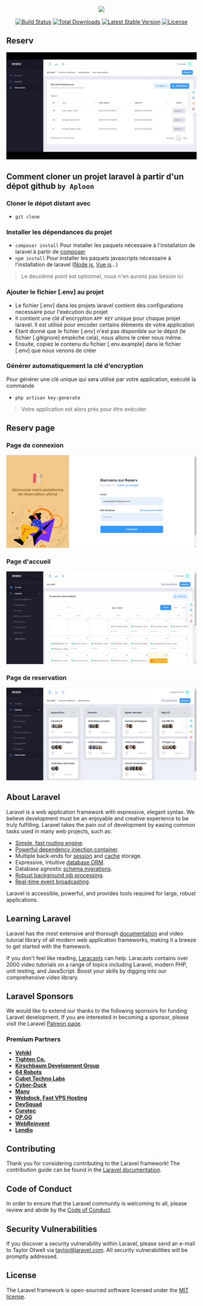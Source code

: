 <p align="center"><a href="https://laravel.com" target="_blank"><img src="https://raw.githubusercontent.com/laravel/art/master/logo-lockup/5%20SVG/2%20CMYK/1%20Full%20Color/laravel-logolockup-cmyk-red.svg" width="400"></a></p>

<p align="center">
<a href="https://travis-ci.org/laravel/framework"><img src="https://travis-ci.org/laravel/framework.svg" alt="Build Status"></a>
<a href="https://packagist.org/packages/laravel/framework"><img src="https://img.shields.io/packagist/dt/laravel/framework" alt="Total Downloads"></a>
<a href="https://packagist.org/packages/laravel/framework"><img src="https://img.shields.io/packagist/v/laravel/framework" alt="Latest Stable Version"></a>
<a href="https://packagist.org/packages/laravel/framework"><img src="https://img.shields.io/packagist/l/laravel/framework" alt="License"></a>
</p>

## Reserv

<p align="center"><a href="https://reserv-ap.herokuapp.com" target="_blank"><img src="https://github.com/ArnaudAploon/Reserv/blob/main/public/readme-file/reserv-demo.gif?raw=true"></a></p>

## Comment cloner un projet laravel à partir d'un dépot github `by Aploon`

### Cloner le dépot distant avec 
- `git clone`

### Installer les dépendances du projet

- `composer install` Pour installer les paquets nécessaire à l'installation de laravel à partir de [composer](https://laravel.com/docs/9.x#installation-via-composer)
- `npm install` Pour installer les paquets javascripts nécessaire à l'installation de laravel ([Node js](https://nodejs.org/), [Vue js](https://vuejs.org/)...)
> Le deuxième point est optionnel, nous n'en aurons pas besoin ici

### Ajouter le fichier [.env] au projet

- Le fichier [.env] dans les projets laravel contient des configurations necessaire pour l'exécution du projet
- Il contient une clé d'encryption `APP KEY` unique pour chaque projet laravel. Il est utilisé pour encoder certains éléments de votre application
- Etant donné que le fichier [.env] n'est pas disponible sur le dépot (le fichier [.gitignore] empèche cela), nous allons le créer nous même.
- Ensuite, copiez le contenu du fichier [.env.example] dans le fichier [.env] que nous venons de créer

### Générer automatiquement la clé d'encryption

Pour générer une clé unique qui sera utilisé par votre application, exécuté la commande
- `php artisan key:generate`

> Votre application est alors près pour être exécuter

## Reserv page

### Page de connexion

<p align="center"><a href="https://reserv-ap.herokuapp.com" target="_blank"><img src="https://github.com/ArnaudAploon/Reserv/blob/main/public/readme-file/reserv-login.png?raw=true"></a></p>

### Page d'accueil

<p align="center"><a href="https://reserv-ap.herokuapp.com" target="_blank"><img src="https://github.com/ArnaudAploon/Reserv/blob/main/public/readme-file/reserv-home.png?raw=true"></a></p>

### Page de reservation

<p align="center"><a href="https://reserv-ap.herokuapp.com" target="_blank"><img src="https://github.com/ArnaudAploon/Reserv/blob/main/public/readme-file/reserv-reservation.png?raw=true"></a></p>

## About Laravel

Laravel is a web application framework with expressive, elegant syntax. We believe development must be an enjoyable and creative experience to be truly fulfilling. Laravel takes the pain out of development by easing common tasks used in many web projects, such as:

- [Simple, fast routing engine](https://laravel.com/docs/routing).
- [Powerful dependency injection container](https://laravel.com/docs/container).
- Multiple back-ends for [session](https://laravel.com/docs/session) and [cache](https://laravel.com/docs/cache) storage.
- Expressive, intuitive [database ORM](https://laravel.com/docs/eloquent).
- Database agnostic [schema migrations](https://laravel.com/docs/migrations).
- [Robust background job processing](https://laravel.com/docs/queues).
- [Real-time event broadcasting](https://laravel.com/docs/broadcasting).

Laravel is accessible, powerful, and provides tools required for large, robust applications.

## Learning Laravel

Laravel has the most extensive and thorough [documentation](https://laravel.com/docs) and video tutorial library of all modern web application frameworks, making it a breeze to get started with the framework.

If you don't feel like reading, [Laracasts](https://laracasts.com) can help. Laracasts contains over 2000 video tutorials on a range of topics including Laravel, modern PHP, unit testing, and JavaScript. Boost your skills by digging into our comprehensive video library.

## Laravel Sponsors

We would like to extend our thanks to the following sponsors for funding Laravel development. If you are interested in becoming a sponsor, please visit the Laravel [Patreon page](https://patreon.com/taylorotwell).

### Premium Partners

- **[Vehikl](https://vehikl.com/)**
- **[Tighten Co.](https://tighten.co)**
- **[Kirschbaum Development Group](https://kirschbaumdevelopment.com)**
- **[64 Robots](https://64robots.com)**
- **[Cubet Techno Labs](https://cubettech.com)**
- **[Cyber-Duck](https://cyber-duck.co.uk)**
- **[Many](https://www.many.co.uk)**
- **[Webdock, Fast VPS Hosting](https://www.webdock.io/en)**
- **[DevSquad](https://devsquad.com)**
- **[Curotec](https://www.curotec.com/services/technologies/laravel/)**
- **[OP.GG](https://op.gg)**
- **[WebReinvent](https://webreinvent.com/?utm_source=laravel&utm_medium=github&utm_campaign=patreon-sponsors)**
- **[Lendio](https://lendio.com)**

## Contributing

Thank you for considering contributing to the Laravel framework! The contribution guide can be found in the [Laravel documentation](https://laravel.com/docs/contributions).

## Code of Conduct

In order to ensure that the Laravel community is welcoming to all, please review and abide by the [Code of Conduct](https://laravel.com/docs/contributions#code-of-conduct).

## Security Vulnerabilities

If you discover a security vulnerability within Laravel, please send an e-mail to Taylor Otwell via [taylor@laravel.com](mailto:taylor@laravel.com). All security vulnerabilities will be promptly addressed.

## License

The Laravel framework is open-sourced software licensed under the [MIT license](https://opensource.org/licenses/MIT).
